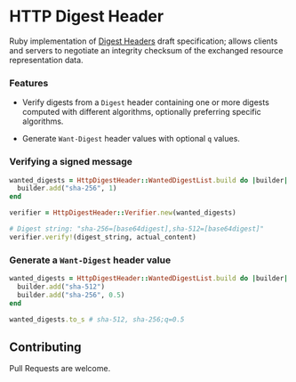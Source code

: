 # HTTP Digest Header

Ruby implementation of [Digest Headers][draft03] draft specification; allows
clients and servers to negotiate an integrity checksum of the exchanged resource
representation data.

### Features

* Verify digests from a `Digest` header containing one or more digests computed with different algorithms,
optionally preferring specific algorithms.

* Generate `Want-Digest` header values with optional `q` values.

### Verifying a signed message

```rb
wanted_digests = HttpDigestHeader::WantedDigestList.build do |builder|
  builder.add("sha-256", 1)
end

verifier = HttpDigestHeader::Verifier.new(wanted_digests)

# Digest string: "sha-256=[base64digest],sha-512=[base64digest]"
verifier.verify!(digest_string, actual_content)
```

### Generate a `Want-Digest` header value

```rb
wanted_digests = HttpDigestHeader::WantedDigestList.build do |builder|
  builder.add("sha-512")
  builder.add("sha-256", 0.5)
end

wanted_digests.to_s # sha-512, sha-256;q=0.5
```


## Contributing

Pull Requests are welcome.


[draft03]: https://tools.ietf.org/html/draft-ietf-httpbis-digest-headers-03

